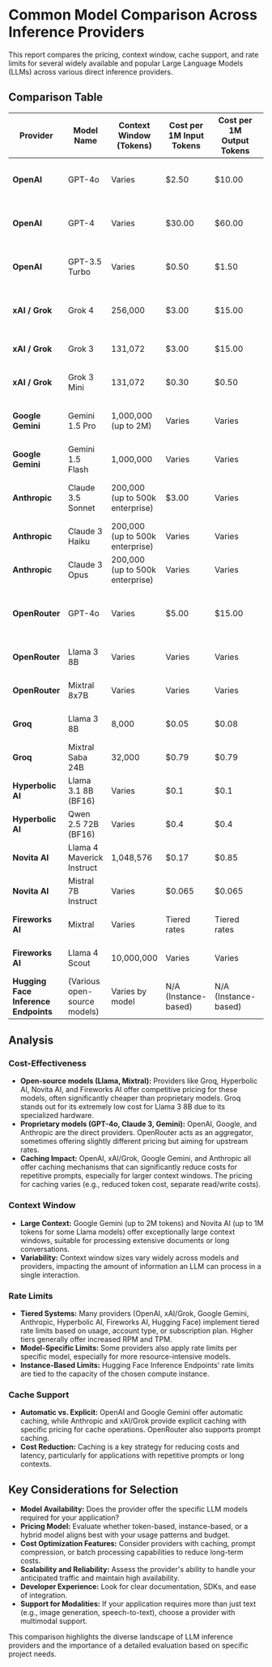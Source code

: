 # Common Model Comparison Across Inference Providers

This report compares the pricing, context window, cache support, and rate limits for several widely available and popular Large Language Models (LLMs) across various direct inference providers.

## Comparison Table

| Provider | Model Name | Context Window (Tokens) | Cost per 1M Input Tokens | Cost per 1M Output Tokens | Cache Support | Output Size Limit | Rate Limits (RPM/TPM) | Notes |
|---|---|---|---|---|---|---|---|---|
| **OpenAI** | GPT-4o | Varies | $2.50 | $10.00 | Yes (Automatic Prompt Caching) | Varies | Varies by account/usage | Automatic caching for repetitive prompts. |
| **OpenAI** | GPT-4 | Varies | $30.00 | $60.00 | Yes (Automatic Prompt Caching) | Varies | Varies by account/usage | |
| **OpenAI** | GPT-3.5 Turbo | Varies | $0.50 | $1.50 | Yes (Automatic Prompt Caching) | Varies | Varies by account/usage | More budget-friendly. |
| **xAI / Grok** | Grok 4 | 256,000 | $3.00 | $15.00 | Yes (Input Token Caching) | Not explicitly mentioned | Varies by tier/feature | Specific pricing for cached input tokens. |
| **xAI / Grok** | Grok 3 | 131,072 | $3.00 | $15.00 | Yes (Input Token Caching) | Not explicitly mentioned | Varies by tier/feature | |
| **xAI / Grok** | Grok 3 Mini | 131,072 | $0.30 | $0.50 | Yes (Input Token Caching) | Not explicitly mentioned | Varies by tier/feature | More lightweight option. |
| **Google Gemini** | Gemini 1.5 Pro | 1,000,000 (up to 2M) | Varies | Varies | Yes (Explicit & Implicit) | Not explicitly mentioned | Varies by model/tier | Very large context windows; multimodal. |
| **Google Gemini** | Gemini 1.5 Flash | 1,000,000 | Varies | Varies | Yes (Explicit & Implicit) | Not explicitly mentioned | Varies by model/tier | |
| **Anthropic** | Claude 3.5 Sonnet | 200,000 (up to 500k enterprise) | $3.00 | Varies | Yes (Prompt Caching) | Not explicitly mentioned | Varies by model/tier | Detailed pricing for prompt caching. |
| **Anthropic** | Claude 3 Haiku | 200,000 (up to 500k enterprise) | Varies | Varies | Yes (Prompt Caching) | Not explicitly mentioned | Varies by model/tier | |
| **Anthropic** | Claude 3 Opus | 200,000 (up to 500k enterprise) | Varies | Varies | Yes (Prompt Caching) | Not explicitly mentioned | Varies by model/tier | |
| **OpenRouter** | GPT-4o | Varies | $5.00 | $15.00 | Yes (Prompt Caching) | Varies | Not explicitly detailed | Aims for upstream pricing; broad model selection. |
| **OpenRouter** | Llama 3 8B | Varies | Varies | Varies | Yes (Prompt Caching) | Varies | Not explicitly detailed | Available via OpenRouter. |
| **OpenRouter** | Mixtral 8x7B | Varies | Varies | Varies | Yes (Prompt Caching) | Varies | Not explicitly detailed | Available via OpenRouter. |
| **Groq** | Llama 3 8B | 8,000 | $0.05 | $0.08 | Not explicitly mentioned | Not explicitly mentioned | Varies by tier/model | Extremely fast inference. |
| **Groq** | Mixtral Saba 24B | 32,000 | $0.79 | $0.79 | Not explicitly mentioned | Not explicitly mentioned | Varies by tier/model | |
| **Hyperbolic AI** | Llama 3.1 8B (BF16) | Varies | $0.1 | $0.1 | Not explicitly mentioned | Not explicitly mentioned | Varies by tier/model | |
| **Hyperbolic AI** | Qwen 2.5 72B (BF16) | Varies | $0.4 | $0.4 | Not explicitly mentioned | Not explicitly mentioned | Varies by tier/model | |
| **Novita AI** | Llama 4 Maverick Instruct | 1,048,576 | $0.17 | $0.85 | Not explicitly mentioned | Not explicitly mentioned | Varies by model/type | Multimodal. |
| **Novita AI** | Mistral 7B Instruct | Varies | $0.065 | $0.065 | Not explicitly mentioned | 32,768 | Varies by model/type | |
| **Fireworks AI** | Mixtral | Varies | Tiered rates | Tiered rates | Not explicitly mentioned | Not explicitly mentioned | 600 RPM (serverless) | High performance. |
| **Fireworks AI** | Llama 4 Scout | 10,000,000 | Varies | Varies | Not explicitly mentioned | Not explicitly mentioned | 600 RPM (serverless) | |
| **Hugging Face Inference Endpoints** | (Various open-source models) | Varies by model | N/A (Instance-based) | N/A (Instance-based) | Not explicitly mentioned | Varies by model | Varies by tier/instance | Instance-based pricing. |

## Analysis

### Cost-Effectiveness
*   **Open-source models (Llama, Mixtral):** Providers like Groq, Hyperbolic AI, Novita AI, and Fireworks AI offer competitive pricing for these models, often significantly cheaper than proprietary models. Groq stands out for its extremely low cost for Llama 3 8B due to its specialized hardware.
*   **Proprietary models (GPT-4o, Claude 3, Gemini):** OpenAI, Google, and Anthropic are the direct providers. OpenRouter acts as an aggregator, sometimes offering slightly different pricing but aiming for upstream rates.
*   **Caching Impact:** OpenAI, xAI/Grok, Google Gemini, and Anthropic all offer caching mechanisms that can significantly reduce costs for repetitive prompts, especially for larger context windows. The pricing for caching varies (e.g., reduced token cost, separate read/write costs).

### Context Window
*   **Large Context:** Google Gemini (up to 2M tokens) and Novita AI (up to 1M tokens for some Llama models) offer exceptionally large context windows, suitable for processing extensive documents or long conversations.
*   **Variability:** Context window sizes vary widely across models and providers, impacting the amount of information an LLM can process in a single interaction.

### Rate Limits
*   **Tiered Systems:** Many providers (OpenAI, xAI/Grok, Google Gemini, Anthropic, Hyperbolic AI, Fireworks AI, Hugging Face) implement tiered rate limits based on usage, account type, or subscription plan. Higher tiers generally offer increased RPM and TPM.
*   **Model-Specific Limits:** Some providers also apply rate limits per specific model, especially for more resource-intensive models.
*   **Instance-Based Limits:** Hugging Face Inference Endpoints' rate limits are tied to the capacity of the chosen compute instance.

### Cache Support
*   **Automatic vs. Explicit:** OpenAI and Google Gemini offer automatic caching, while Anthropic and xAI/Grok provide explicit caching with specific pricing for cache operations. OpenRouter also supports prompt caching.
*   **Cost Reduction:** Caching is a key strategy for reducing costs and latency, particularly for applications with repetitive prompts or long contexts.

## Key Considerations for Selection

*   **Model Availability:** Does the provider offer the specific LLM models required for your application?
*   **Pricing Model:** Evaluate whether token-based, instance-based, or a hybrid model aligns best with your usage patterns and budget.
*   **Cost Optimization Features:** Consider providers with caching, prompt compression, or batch processing capabilities to reduce long-term costs.
*   **Scalability and Reliability:** Assess the provider's ability to handle your anticipated traffic and maintain high availability.
*   **Developer Experience:** Look for clear documentation, SDKs, and ease of integration.
*   **Support for Modalities:** If your application requires more than just text (e.g., image generation, speech-to-text), choose a provider with multimodal support.

This comparison highlights the diverse landscape of LLM inference providers and the importance of a detailed evaluation based on specific project needs.
